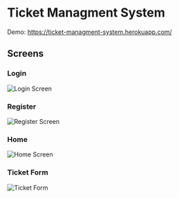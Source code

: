 # Ticket Managment System

Demo: https://ticket-managment-system.herokuapp.com/

## Screens

### Login
![Login Screen](https://user-images.githubusercontent.com/52639107/133944093-c088a22f-236f-4126-bfb0-f34d55fb41ab.png)


### Register
![Register Screen](https://user-images.githubusercontent.com/52639107/133944095-e0383ced-6b3d-46ed-8877-b0ba4bc16e92.png)


### Home
![Home Screen](https://user-images.githubusercontent.com/52639107/133944116-5f4802a2-bc8e-4cab-9380-d9aeba05b141.png)

### Ticket Form
![Ticket Form](https://user-images.githubusercontent.com/52639107/133944124-974a0b29-86bf-499a-a9d9-22827b78ba62.png)


